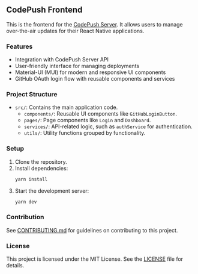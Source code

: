 ## CodePush Frontend

This is the frontend for the [CodePush Server](https://github.com/nmengual/code-push-server). It allows users to manage over-the-air updates for their React Native applications.

### Features
- Integration with CodePush Server API
- User-friendly interface for managing deployments
- Material-UI (MUI) for modern and responsive UI components
- GitHub OAuth login flow with reusable components and services

### Project Structure
- `src/`: Contains the main application code.
  - `components/`: Reusable UI components like `GitHubLoginButton`.
  - `pages/`: Page components like `Login` and `Dashboard`.
  - `services/`: API-related logic, such as `authService` for authentication.
  - `utils/`: Utility functions grouped by functionality.

### Setup
1. Clone the repository.
2. Install dependencies:
   ```bash
   yarn install
   ```
3. Start the development server:
   ```bash
   yarn dev
   ```

### Contribution
See [CONTRIBUTING.md](CONTRIBUTING.md) for guidelines on contributing to this project.

### License
This project is licensed under the MIT License. See the [LICENSE](LICENSE) file for details.
